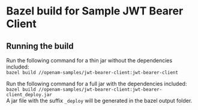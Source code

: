 <!--
 * The contents of this file are subject to the terms of the Common Development and
 * Distribution License (the License). You may not use this file except in compliance with the
 * License.
 *
 * You can obtain a copy of the License at legal/CDDLv1.0.txt. See the License for the
 * specific language governing permission and limitations under the License.
 *
 * When distributing Covered Software, include this CDDL Header Notice in each file and include
 * the License file at legal/CDDLv1.0.txt. If applicable, add the following below the CDDL
 * Header, with the fields enclosed by brackets [] replaced by your own identifying
 * information: "Portions copyright [year] [name of copyright owner]".
 *
 * Copyright 2023 ForgeRock AS.
-->

# Bazel build for Sample JWT Bearer Client

## Running the build
Run the following command for a thin jar without the dependencies included:<br>
`bazel build //openam-samples/jwt-bearer-client:jwt-bearer-client`

Run the following command for a full jar with the dependencies included:<br>
`bazel build //openam-samples/jwt-bearer-client:jwt-bearer-client_deploy.jar`<br>
A jar file with the suffix `_deploy` will be generated in the bazel output folder.